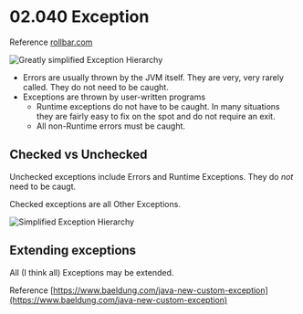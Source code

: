 # 02.040 Exception

Reference [rollbar.com](https://rollbar.com/blog/java-exceptions-hierarchy-explained/#:~:text=In%20Java%20%E2%80%9Can%20event%20that,run%2Dtime%20in%20application%20code.)

![Greatly simplified Exception Hierarchy](images/exceptions1.jpg)

* Errors are usually thrown by the JVM itself.  They are very, very rarely called.  They do not need to be caught.
* Exceptions are thrown by user-written programs
  * Runtime exceptions do not have to be caught.  In many situations they are fairly easy to fix on the spot and do not require an exit.
  * All non-Runtime errors must be caught.

## Checked vs Unchecked

Unchecked exceptions include Errors and Runtime Exceptions.  They do *not* need to be caugt.

Checked exceptions are all Other Exceptions.

![Simplified Exception Hierarchy](images/java-exceptions-hierarchy-example.png)

## Extending exceptions

All (I think all) Exceptions may be extended.

Reference [https://www.baeldung.com/java-new-custom-exception](https://www.baeldung.com/java-new-custom-exception)

